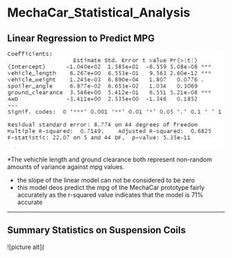 # MechaCar_Statistical_Analysis
## Linear Regression to Predict MPG
![picture alt](https://github.com/hushi-aujla/MechaCar_Statistical_Analysis/blob/main/pvalue.png)

*The vehichle length and ground clearance both represent non-random amounts of variance against mpg values.
* the slope of the linear model can not be considered to be zero
* this model deos predict the mpg of the MechaCar prototype fairly accurately as the r-squared value indicates that the model is 71% accurate
----

## Summary Statistics on Suspension Coils
![picture alt](
